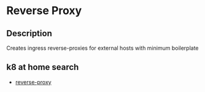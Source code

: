 # Reverse Proxy

## Description

Creates ingress reverse-proxies for external hosts with minimum boilerplate

## k8 at home search

- [reverse-proxy](https://nanne.dev/k8s-at-home-search/#/reverse-proxy)
